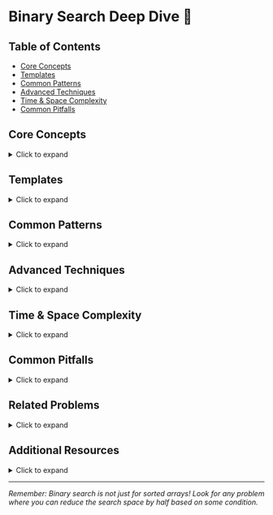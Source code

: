 # Binary Search Deep Dive 🎯

## Table of Contents
- [Core Concepts](#core-concepts)
- [Templates](#templates)
- [Common Patterns](#common-patterns)
- [Advanced Techniques](#advanced-techniques)
- [Time & Space Complexity](#time--space-complexity)
- [Common Pitfalls](#common-pitfalls)

## Core Concepts
<details>
<summary>Click to expand</summary>

### Basic Binary Search
```python
def binary_search(nums, target):
    left, right = 0, len(nums) - 1
    
    while left <= right:
        mid = (left + right) // 2  # or left + (right - left) // 2
        
        if nums[mid] == target:
            return mid
        elif nums[mid] < target:
            left = mid + 1
        else:
            right = mid - 1
            
    return -1
```

### Key Properties
1. Input must be sorted (or have a monotonic property)
2. Reduces search space by half in each iteration
3. Time complexity: O(log n)
4. Can be used to find exact matches or boundaries
</details>

## Templates
<details>
<summary>Click to expand</summary>

### 1. Basic Template (Exact Match)
```python
def basic_binary_search(nums, target):
    left, right = 0, len(nums) - 1
    
    while left <= right:
        mid = left + (right - left) // 2
        
        if nums[mid] == target:
            return mid
        elif nums[mid] < target:
            left = mid + 1
        else:
            right = mid - 1
            
    return -1  # Not found
```

### 2. Left Boundary Template
```python
def left_boundary(nums, target):
    left, right = 0, len(nums)
    
    while left < right:
        mid = left + (right - left) // 2
        
        if nums[mid] >= target:
            right = mid
        else:
            left = mid + 1
            
    return left  # First position >= target
```

### 3. Right Boundary Template
```python
def right_boundary(nums, target):
    left, right = -1, len(nums) - 1
    
    while left < right:
        mid = right - (right - left) // 2  # Ceiling division
        
        if nums[mid] <= target:
            left = mid
        else:
            right = mid - 1
            
    return left  # Last position <= target
```
</details>

## Common Patterns
<details>
<summary>Click to expand</summary>

### 1. Rotated Array Search
```python
def search_rotated(nums, target):
    left, right = 0, len(nums) - 1
    
    while left <= right:
        mid = (left + right) // 2
        
        if nums[mid] == target:
            return mid
            
        # Check which half is sorted
        if nums[left] <= nums[mid]:  # Left half is sorted
            if nums[left] <= target < nums[mid]:
                right = mid - 1
            else:
                left = mid + 1
        else:  # Right half is sorted
            if nums[mid] < target <= nums[right]:
                left = mid + 1
            else:
                right = mid - 1
                
    return -1
```

### 2. Matrix Search
```python
def searchMatrix(matrix, target):
    if not matrix or not matrix[0]:
        return False
        
    m, n = len(matrix), len(matrix[0])
    left, right = 0, m * n - 1
    
    while left <= right:
        mid = (left + right) // 2
        row, col = mid // n, mid % n
        val = matrix[row][col]
        
        if val == target:
            return True
        elif val < target:
            left = mid + 1
        else:
            right = mid - 1
            
    return False
```

### 3. Capacity/Threshold Search
```python
def threshold_search(items, target):
    left, right = min(items), max(items)
    
    while left < right:
        mid = (left + right) // 2
        if check(mid) >= target:
            right = mid
        else:
            left = mid + 1
            
    return left

def check(capacity):
    # Problem-specific check function
    # Returns some value to compare against target
    pass
```
</details>

## Advanced Techniques
<details>
<summary>Click to expand</summary>

### 1. Binary Search on Answer
```python
def binary_search_answer(nums):
    left = min_possible
    right = max_possible
    
    while left < right:
        mid = (left + right) // 2
        if is_valid(mid):
            right = mid
        else:
            left = mid + 1
            
    return left

def is_valid(value):
    # Problem-specific validation
    pass
```

### 2. Double Binary Search
```python
def double_binary_search(matrix, target):
    # Search rows first
    top, bottom = 0, len(matrix) - 1
    while top <= bottom:
        row = (top + bottom) // 2
        if matrix[row][0] <= target <= matrix[row][-1]:
            # Search within the row
            left, right = 0, len(matrix[0]) - 1
            while left <= right:
                mid = (left + right) // 2
                if matrix[row][mid] == target:
                    return True
                elif matrix[row][mid] < target:
                    left = mid + 1
                else:
                    right = mid - 1
            return False
        elif matrix[row][0] > target:
            bottom = row - 1
        else:
            top = row + 1
    return False
```
</details>

## Time & Space Complexity
<details>
<summary>Click to expand</summary>

### Time Complexity Analysis
| Operation | Complexity |
|-----------|------------|
| Basic Binary Search | O(log n) |
| Matrix Search | O(log(m*n)) |
| Rotated Array | O(log n) |

### Space Complexity
- Iterative: O(1)
- Recursive: O(log n) due to call stack
</details>

## Common Pitfalls
<details>
<summary>Click to expand</summary>

### 1. Integer Overflow
```python
# WRONG
mid = (left + right) // 2  # Can overflow in some languages

# RIGHT
mid = left + (right - left) // 2
```

### 2. Infinite Loops
```python
# WRONG
while left < right:
    mid = (left + right) // 2
    if condition:
        left = mid  # Might never change

# RIGHT
while left < right:
    mid = (left + right) // 2
    if condition:
        left = mid + 1  # Guaranteed to change
```

### 3. Off-by-One Errors
```python
# WRONG
right = len(nums)  # Too far for array access
mid = (left + right) // 2  # Could be out of bounds

# RIGHT
right = len(nums) - 1
mid = left + (right - left) // 2
```
</details>

## Related Problems
<details>
<summary>Click to expand</summary>

### Easy
- [704. Binary Search](../704/README.md) - Classic binary search

### Medium
- [33. Search in Rotated Sorted Array](../33/README.md) - Modified binary search
- [74. Search a 2D Matrix](../74/README.md) - Matrix binary search
- [875. Koko Eating Bananas](../875/README.md) - Binary search on answer

### Hard
- [153. Find Minimum in Rotated Sorted Array](../153/README.md) - Modified binary search
</details>

## Additional Resources
<details>
<summary>Click to expand</summary>

1. [Binary Search Patterns](https://leetcode.com/discuss/study-guide/786126/Python-Powerful-Ultimate-Binary-Search-Template)
2. [Binary Search on GeeksforGeeks](https://www.geeksforgeeks.org/binary-search/)
3. [Advanced Binary Search Problems](https://leetcode.com/problems/binary-search/discuss/423162/Binary-Search-101)
</details>

---

*Remember: Binary search is not just for sorted arrays! Look for any problem where you can reduce the search space by half based on some condition.*
